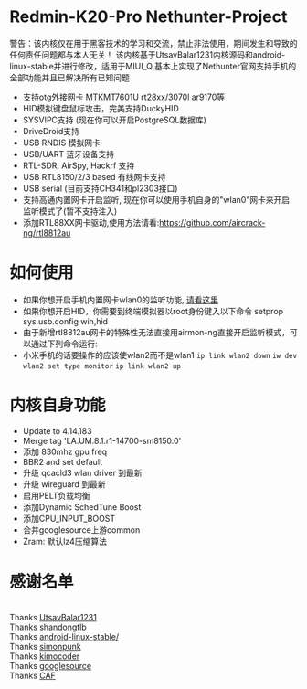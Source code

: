 Redmin-K20-Pro Nethunter-Project
=====
警告：该内核仅在用于黑客技术的学习和交流，禁止非法使用，期间发生和导致的任何责任问题都与本人无关！
该内核基于UtsavBalar1231内核源码和android-linux-stable并进行修改，适用于MIUI_Q,基本上实现了Nethunter官网支持手机的全部功能并且已解决所有已知问题

+ 支持otg外接网卡 MTKMT7601U rt28xx/3070l ar9170等
+ HID模拟键盘鼠标攻击，完美支持DuckyHID
+ SYSVIPC支持 (现在你可以开启PostgreSQL数据库)
+ DriveDroid支持
+ USB RNDIS 模拟网卡
+ USB/UART 蓝牙设备支持
+ RTL-SDR, AirSpy, Hackrf 支持
+ USB RTL8150/2/3 based 有线网卡支持
+ USB serial (目前支持CH341和pl2303接口)
+ 支持高通内置网卡开启监听, 现在你可以使用手机自身的"wlan0"网卡来开启监听模式了(暂不支持注入)
+ 添加RTL88XX网卡驱动,使用方法请看:https://github.com/aircrack-ng/rtl8812au

如何使用
===
+ 如果你想开启手机内置网卡wlan0的监听功能, [请看这里](https://github.com/kimocoder/qualcomm_android_monitor_mode)
+ 如果你想开启HID，你需要到终端模拟器以root身份键入以下命令 setprop sys.usb.config win,hid
+ 由于新增rtl8812au网卡的特殊性无法直接用airmon-ng直接开启监听模式，可以通过下列命令运行:
+ 小米手机的话要操作的应该使wlan2而不是wlan1
`ip link wlan2 down`
`iw dev wlan2 set type monitor`
`ip link wlan2 up`

内核自身功能
====
+ Update to 4.14.183
+ Merge tag 'LA.UM.8.1.r1-14700-sm8150.0'
+ 添加 830mhz gpu freq
+ BBR2 and set default
+ 升级 qcacld3 wlan driver 到最新
+ 升级 wireguard 到最新
+ 启用PELT负载均衡
+ 添加Dynamic SchedTune Boost
+ 添加CPU_INPUT_BOOST
+ 合并googlesource上游common
+ Zram: 默认lz4压缩算法

感谢名单
====
<br> Thanks [UtsavBalar1231](https://github.com/UtsavBalar1231)
<br> Thanks [shandongtlb](https://github.com/shandongtlb)
<br> Thanks [android-linux-stable/](https://github.com/android-linux-stable/msm-4.14/tree/kernel.lnx.4.14.r4-rel)
<br> Thanks [simonpunk](https://forum.xda-developers.com/oneplus-5/development/burgerhunter-t3638810)
<br> Thanks [kimocoder](https://github.com/kimocoder)
<br> Thanks [googlesource](https://android.googlesource.com/kernel/common)
<br> Thanks [CAF](https://source.codeaurora.org/quic/la/kernel/msm-4.14/)

